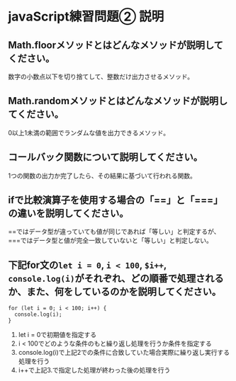 # javaScript練習問題② 説明

## Math.floorメソッドとはどんなメソッドが説明してください。
数字の小数点以下を切り捨てして、整数だけ出力させるメソッド。

## Math.randomメソッドとはどんなメソッドが説明してください。
0以上1未満の範囲でランダムな値を出力できるメソッド。

## コールバック関数について説明してください。
1つの関数の出力か完了したら、その結果に基づいて行われる関数。

## ifで比較演算子を使用する場合の「==」と「===」の違いを説明してください。
==ではデータ型が違っていても値が同じであれば「等しい」と判定するが、
===ではデータ型と値が完全一致していないと「等しい」と判定しない。

## 下記for文の`let i = 0`, `i < 100`, `$i++`, `console.log(i)`がそれぞれ、どの順番で処理されるか、また、何をしているのかを説明してください。

```
for (let i = 0; i < 100; i++) {
  console.log(i);
}
```

1. let i = 0で初期値を指定する
2. i < 100でどのような条件のもと繰り返し処理を行うか条件を指定する
3. console.log(i)で上記2での条件に合致していた場合実際に繰り返し実行する処理を行う
4. i++で上記3.で指定した処理が終わった後の処理を行う